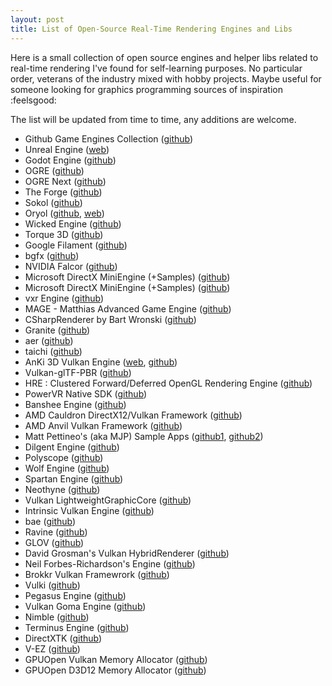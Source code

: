 ```yaml
---
layout: post
title: List of Open-Source Real-Time Rendering Engines and Libs
---
```


Here is a small collection of open source engines and helper libs related to real-time rendering I've found for self-learning purposes. No particular order, veterans of the industry mixed with hobby projects. Maybe useful for someone looking for graphics programming sources of inspiration :feelsgood:

The list will be updated from time to time, any additions are welcome.

- Github Game Engines Collection ([github](https://github.com/collections/game-engines))
- Unreal Engine ([web](https://www.unrealengine.com/en-US/ue4-on-github))
- Godot Engine ([github](https://github.com/godotengine/godot))
- OGRE ([github](https://github.com/OGRECave/ogre))
- OGRE Next ([github](https://github.com/OGRECave/ogre-next))
- The Forge ([github](https://github.com/ConfettiFX/The-Forge))
- Sokol ([github](https://github.com/floooh/sokol))
- Oryol ([github](https://github.com/floooh/oryol), [web](https://floooh.github.io/oryol/))
- Wicked Engine ([github](https://github.com/turanszkij/WickedEngine))
- Torque 3D ([github](https://github.com/GarageGames/Torque3D))
- Google Filament ([github](https://github.com/google/filament))
- bgfx ([github](https://github.com/bkaradzic/bgfx/))
- NVIDIA Falcor ([github](https://github.com/NVIDIAGameWorks/Falcor))
- Microsoft DirectX MiniEngine (+Samples) ([github](https://github.com/Microsoft/DirectX-Graphics-Samples))
- Microsoft DirectX MiniEngine (+Samples) ([github](https://github.com/Microsoft/DirectX-Graphics-Samples))
- vxr Engine ([github](https://github.com/avilapa/vxr))
- MAGE - Matthias Advanced Game Engine ([github](https://github.com/matt77hias/MAGE))
- CSharpRenderer by Bart Wronski ([github](https://github.com/bartwronski/CSharpRenderer))
- Granite ([github](https://github.com/Themaister/Granite))
- aer ([github](https://github.com/tcoppex/aer-engine))
- taichi ([github](https://github.com/yuanming-hu/taichi))
- AnKi 3D Vulkan Engine ([web](http://anki3d.org/), [github](https://github.com/godlikepanos/anki-3d-engine))
- Vulkan-glTF-PBR ([github](https://github.com/SaschaWillems/Vulkan-glTF-PBR))
- HRE : Clustered Forward/Deferred OpenGL Rendering Engine  ([github](https://github.com/Angelo1211/HybridRenderingEngine))
- PowerVR Native SDK ([github](https://github.com/powervr-graphics/Native_SDK))
- Banshee Engine ([github](https://github.com/BearishSun/BansheeEngine))
- AMD Cauldron DirectX12/Vulkan Framework ([github](https://github.com/GPUOpen-LibrariesAndSDKs/Cauldron))
- AMD Anvil Vulkan Framework ([github](https://github.com/GPUOpen-LibrariesAndSDKs/Anvil))
- Matt Pettineo's (aka MJP) Sample Apps ([github1](https://github.com/TheRealMJP/Shadows), [github2](https://github.com/TheRealMJP/BakingLab))
- Dilgent Engine ([github](https://github.com/DiligentGraphics/DiligentEngine))
- Polyscope ([github](https://github.com/nmwsharp/polyscope))
- Wolf Engine ([github](https://github.com/WolfEngine/Wolf.Engine))
- Spartan Engine ([github](https://github.com/PanosK92/SpartanEngine))
- Neothyne ([github](https://github.com/graphitemaster/neothyne))
- Vulkan LightweightGraphicCore ([github](https://github.com/alelievr/LightweightGraphicCore))
- Intrinsic Vulkan Engine ([github](https://github.com/begla/Intrinsic))
- bae ([github](https://github.com/BruOp/bae))
- Ravine ([github](https://github.com/gabriellanzer/Ravine))
- GLOV ([github](https://github.com/sawickiap/GLOV))
- David Grosman's Vulkan HybridRenderer ([github](https://github.com/davidgrosman/FinalProject-HybridRenderer))
- Neil Forbes-Richardson's Engine ([github](https://github.com/neilogd/Engine))
- Brokkr Vulkan Framewrork ([github](https://github.com/fsole/brokkr))
- Vulki ([github](https://github.com/aschrein/Vulki))
- Pegasus Engine ([github](https://github.com/PegasusEngine/Pegasus))
- Vulkan Goma Engine ([github](https://github.com/AttilioProvenzano/goma-engine))
- Nimble ([github](https://github.com/diharaw/Nimble))
- Terminus Engine ([github](https://github.com/diharaw/Terminus-Engine))
- DirectXTK ([github](https://github.com/microsoft/DirectXTK))
- V-EZ ([github](https://github.com/GPUOpen-LibrariesAndSDKs/V-EZ))
- GPUOpen Vulkan Memory Allocator ([github](https://github.com/GPUOpen-LibrariesAndSDKs/VulkanMemoryAllocator))
- GPUOpen D3D12  Memory Allocator ([github](https://github.com/GPUOpen-LibrariesAndSDKs/D3D12MemoryAllocator))
